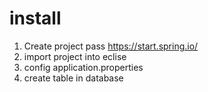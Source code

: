 
# install
1. Create project pass https://start.spring.io/
2. import project into eclise 
3. config application.properties
4. create table in database 
